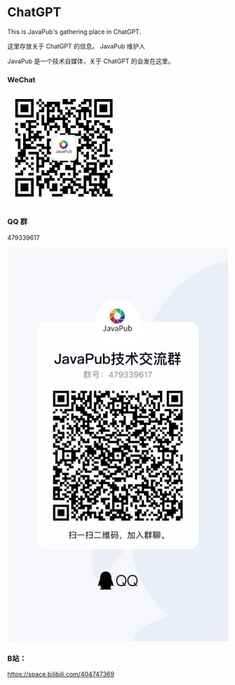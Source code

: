 # ChatGPT
This is JavaPub's gathering place in ChatGPT.

这里存放关于 ChatGPT 的信息。 JavaPub 维护人


JavaPub 是一个技术自媒体，关于 ChatGPT 的会发在这里。


### WeChat


<a name="公众号"><img src="68747470733a2f2f747661342e73696e61696d672e636e2f6d773639302f30303746334343386c793168306a7065627a6235316a33303736303736676c772e6a7067.jpeg" alt="公众号"></a>



### QQ 群

479339617



<a name="QQ群"><img src="WechatIMG49.jpeg" alt="QQ"></a>


### B站：

https://space.bilibili.com/404747369
